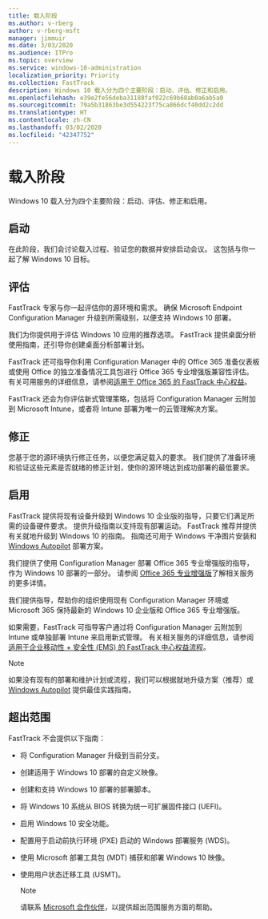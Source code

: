 ```yaml
---
title: 载入阶段
ms.author: v-rberg
author: v-rberg-msft
manager: jimmuir
ms.date: 3/03/2020
ms.audience: ITPro
ms.topic: overview
ms.service: windows-10-administration
localization_priority: Priority
ms.collection: FastTrack
description: Windows 10 载入分为四个主要阶段：启动、评估、修正和启用。
ms.openlocfilehash: e39e2fe56deba31188faf022c69b68ab0a6ab5a0
ms.sourcegitcommit: 79a5b31863be3d554223f75ca866dcf40dd2c2dd
ms.translationtype: HT
ms.contentlocale: zh-CN
ms.lasthandoff: 03/02/2020
ms.locfileid: "42347752"
---
```

# <a name="onboarding-phases"></a>载入阶段

Windows 10 载入分为四个主要阶段：启动、评估、修正和启用。

## <a name="initiate"></a>启动

在此阶段，我们会讨论载入过程、验证您的数据并安排启动会议。 这包括与你一起了解 Windows 10 目标。

## <a name="assess"></a>评估

FastTrack 专家与你一起评估你的源环境和需求。 确保 Microsoft Endpoint Configuration Manager 升级到所需级别，以便支持 Windows 10 部署。 

我们为你提供用于评估 Windows 10 应用的推荐选项。 FastTrack 提供桌面分析使用指南，还引导你创建桌面分析部署计划。

FastTrack 还可指导你利用 Configuration Manager 中的 Office 365 准备仪表板或使用 Office 的独立准备情况工具包进行 Office 365 专业增强版兼容性评估。 有关可用服务的详细信息，请参阅[适用于 Office 365 的 FastTrack 中心权益](O365-fasttrack-benefit-for-office-365.md)。 

FastTrack 还会为你评估新式管理策略，包括将 Configuration Manager 云附加到 Microsoft Intune，或者将 Intune 部署为唯一的云管理解决方案。

## <a name="remediate"></a>修正

您基于您的源环境执行修正任务，以便您满足载入的要求。 我们提供了准备环境和验证这些元素是否就绪的修正计划，使你的源环境达到成功部署的最低要求。 

## <a name="enable"></a>启用

FastTrack 提供将现有设备升级到 Windows 10 企业版的指导，只要它们满足所需的设备硬件要求。 提供升级指南以支持现有部署运动。 FastTrack 推荐并提供有关就地升级到 Windows 10 的指南。 指南还可用于 Windows 干净图片安装和 [Windows Autopilot](EMS-onboarding-phases.md#windows-autopilot) 部署方案。 

我们提供了使用 Configuration Manager 部署 Office 365 专业增强版的指导，作为 Windows 10 部署的一部分。 请参阅 [Office 365 专业增强版](O365-onboarding-and-migration.md#office-365-proplus)了解相关服务的更多详情。

我们提供指导，帮助你的组织使用现有 Configuration Manager 环境或 Microsoft 365 保持最新的 Windows 10 企业版和 Office 365 专业增强版。

如果需要，FastTrack 可指导客户通过将 Configuration Manager 云附加到 Intune 或单独部署 Intune 来启用新式管理。 有关相关服务的详细信息，请参阅[适用于企业移动性 + 安全性 (EMS) 的 FastTrack 中心权益流程](EMS-fasttrack-process.md)。

> [!NOTE]
> 如果没有现有的部署和维护计划或流程，我们可以根据就地升级方案（推荐）或 [Windows Autopilot](EMS-onboarding-phases.md#windows-autopilot) 提供最佳实践指南。

## <a name="out-of-scope"></a>超出范围

FastTrack 不会提供以下指南：

- 将 Configuration Manager 升级到当前分支。
- 创建适用于 Windows 10 部署的自定义映像。
- 创建和支持 Windows 10 部署的部署脚本。
- 将 Windows 10 系统从 BIOS 转换为统一可扩展固件接口 (UEFI)。
- 启用 Windows 10 安全功能。 
- 配置用于启动前执行环境 (PXE) 启动的 Windows 部署服务 (WDS)。
- 使用 Microsoft 部署工具包 (MDT) 捕获和部署 Windows 10 映像。
- 使用用户状态迁移工具 (USMT)。

  > [!NOTE]
  > 请联系 [Microsoft 合作伙伴](https://go.microsoft.com/fwlink/?linkid=2080150)，以提供超出范围服务方面的帮助。

 